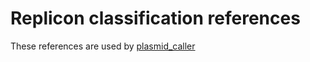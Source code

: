 # Replicon classification references

These references are used by [plasmid_caller](https://github.com/mjfos2r/plasmid_caller)
